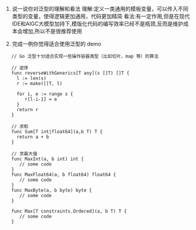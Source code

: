 1. 说一说你对泛型的理解和看法
   理解:定义一类通用的模板变量，可以传入不同类型的变量，使得逻辑更加通用，代码更加精简
   看法:有一定作用,但是在现代IDE和AIGC大模型加持下,模版化代码的编写效率已经不是瓶颈,反而是维护成本会增加,所以不是很推荐使用

2. 完成一例你觉得适合使用泛型的 demo

```
   // Go 泛型十分适合实现一些操作容器类型（比如切片、map 等）的算法
   
   // 逆序
   func reverseWithGenerics[T any](s []T) []T {
	 l := len(s)
	 r := make([]T, l)

	 for i, e := range s {
		r[l-i-1] = e
	 }
	 return r
   }
   
   // 求和
   func Sum[T int|float64](a,b T) T {
     return a + b
   }
   
   // 求最大值
   func MaxInt(a, b int) int {
      // some code
   }
   func MaxFloat64(a, b float64) float64 {
      // some code
   }
   func MaxByte(a, b byte) byte {
      // some code
   }
   
   func Max[T constraints.Ordered](a, b T) T {
      // some code
   }  

```